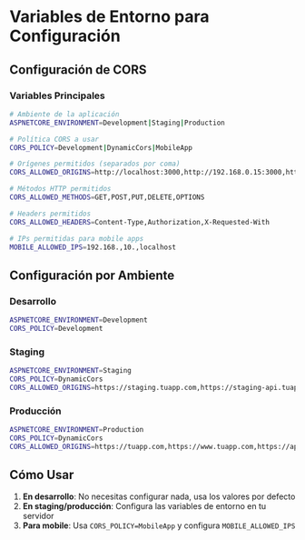 # Variables de Entorno para Configuración

## Configuración de CORS

### Variables Principales

```bash
# Ambiente de la aplicación
ASPNETCORE_ENVIRONMENT=Development|Staging|Production

# Política CORS a usar
CORS_POLICY=Development|DynamicCors|MobileApp

# Orígenes permitidos (separados por coma)
CORS_ALLOWED_ORIGINS=http://localhost:3000,http://192.168.0.15:3000,https://tuapp.com

# Métodos HTTP permitidos
CORS_ALLOWED_METHODS=GET,POST,PUT,DELETE,OPTIONS

# Headers permitidos
CORS_ALLOWED_HEADERS=Content-Type,Authorization,X-Requested-With

# IPs permitidas para mobile apps
MOBILE_ALLOWED_IPS=192.168.,10.,localhost
```

## Configuración por Ambiente

### Desarrollo
```bash
ASPNETCORE_ENVIRONMENT=Development
CORS_POLICY=Development
```

### Staging
```bash
ASPNETCORE_ENVIRONMENT=Staging
CORS_POLICY=DynamicCors
CORS_ALLOWED_ORIGINS=https://staging.tuapp.com,https://staging-api.tuapp.com
```

### Producción
```bash
ASPNETCORE_ENVIRONMENT=Production
CORS_POLICY=DynamicCors
CORS_ALLOWED_ORIGINS=https://tuapp.com,https://www.tuapp.com,https://api.tuapp.com
```

## Cómo Usar

1. **En desarrollo**: No necesitas configurar nada, usa los valores por defecto
2. **En staging/producción**: Configura las variables de entorno en tu servidor
3. **Para mobile**: Usa `CORS_POLICY=MobileApp` y configura `MOBILE_ALLOWED_IPS`

